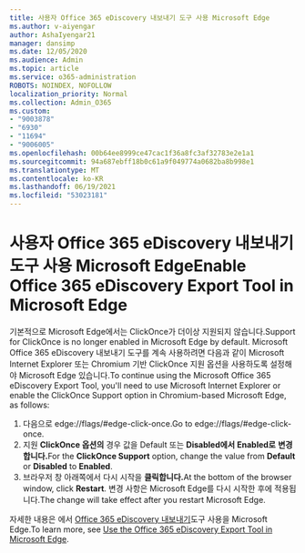 ```yaml
---
title: 사용자 Office 365 eDiscovery 내보내기 도구 사용 Microsoft Edge
ms.author: v-aiyengar
author: AshaIyengar21
manager: dansimp
ms.date: 12/05/2020
ms.audience: Admin
ms.topic: article
ms.service: o365-administration
ROBOTS: NOINDEX, NOFOLLOW
localization_priority: Normal
ms.collection: Admin_O365
ms.custom:
- "9003878"
- "6930"
- "11694"
- "9006005"
ms.openlocfilehash: 00b64ee8999ce47cac1f36a8fc3af32783e2e1a1
ms.sourcegitcommit: 94a687ebff18b0c61a9f049774a0682ba8b998e1
ms.translationtype: MT
ms.contentlocale: ko-KR
ms.lasthandoff: 06/19/2021
ms.locfileid: "53023181"
---
```

# <a name="enable-office-365-ediscovery-export-tool-in-microsoft-edge"></a><span data-ttu-id="75768-102">사용자 Office 365 eDiscovery 내보내기 도구 사용 Microsoft Edge</span><span class="sxs-lookup"><span data-stu-id="75768-102">Enable Office 365 eDiscovery Export Tool in Microsoft Edge</span></span>

<span data-ttu-id="75768-103">기본적으로 Microsoft Edge에서는 ClickOnce가 더이상 지원되지 않습니다.</span><span class="sxs-lookup"><span data-stu-id="75768-103">Support for ClickOnce is no longer enabled in Microsoft Edge by default.</span></span> <span data-ttu-id="75768-104">Microsoft Office 365 eDiscovery 내보내기 도구를 계속 사용하려면 다음과 같이 Microsoft Internet Explorer 또는 Chromium 기반 ClickOnce 지원 옵션을 사용하도록 설정해야 Microsoft Edge 있습니다.</span><span class="sxs-lookup"><span data-stu-id="75768-104">To continue using the Microsoft Office 365 eDiscovery Export Tool, you'll need to use Microsoft Internet Explorer or enable the ClickOnce Support option in Chromium-based Microsoft Edge, as follows:</span></span>

1. <span data-ttu-id="75768-105">다음으로 edge://flags/#edge-click-once.</span><span class="sxs-lookup"><span data-stu-id="75768-105">Go to edge://flags/#edge-click-once.</span></span>
1. <span data-ttu-id="75768-106">지원 **ClickOnce 옵션의** 경우 값을 Default 또는 **Disabled에서** **Enabled로** **변경합니다.**</span><span class="sxs-lookup"><span data-stu-id="75768-106">For the **ClickOnce Support** option, change the value from **Default** or **Disabled** to **Enabled**.</span></span>
1. <span data-ttu-id="75768-107">브라우저 창 아래쪽에서 다시 시작을 **클릭합니다.**</span><span class="sxs-lookup"><span data-stu-id="75768-107">At the bottom of the browser window, click **Restart**.</span></span> <span data-ttu-id="75768-108">변경 사항은 Microsoft Edge를 다시 시작한 후에 적용됩니다.</span><span class="sxs-lookup"><span data-stu-id="75768-108">The change will take effect after you restart Microsoft Edge.</span></span>

<span data-ttu-id="75768-109">자세한 내용은 에서 [Office 365 eDiscovery 내보내기](https://go.microsoft.com/fwlink/?linkid=2111611)도구 사용을 Microsoft Edge.</span><span class="sxs-lookup"><span data-stu-id="75768-109">To learn more, see [Use the Office 365 eDiscovery Export Tool in Microsoft Edge](https://go.microsoft.com/fwlink/?linkid=2111611).</span></span>
